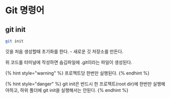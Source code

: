 # Git 명령어

## git init

```bash
git init
```

깃을 처음 생성할때 초기화를 한다. - 새로운 깃 저장소를 만든다.

위 코드를 터미널에 작성하면 숨김파일에 .git이라는 파일이 생성된다.

{% hint style="warning" %}
프로젝트당 한번만 실행된다.
{% endhint %}

{% hint style="danger" %}
git init은 반드시 한 프로젝트(root dir)에 한번만 실행해야하고, 하위 폴더에 git init을 실행해서는 안된다.
{% endhint %}
